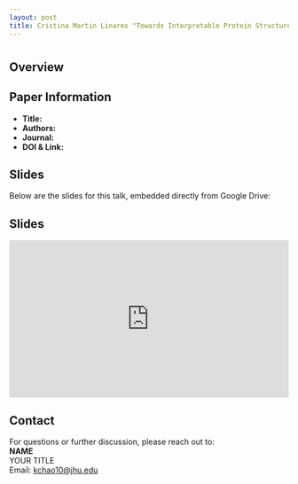 ```yaml
---
layout: post
title: Cristina Martin Linares "Towards Interpretable Protein Structure Prediction with Sparse Autoencoders" (Parsan et al.)
---
```

<h1></h1>

<h2>Overview</h2>
<p>
</p>

<h2>Paper Information</h2>
<ul>
  <li><strong>Title:</strong> </li>
  <li><strong>Authors:</strong> </li>
  <li><strong>Journal:</strong></li>
  <li><strong>DOI & Link:</strong> </li>
</ul>

<h2>Slides</h2>
<p>Below are the slides for this talk, embedded directly from Google Drive:</p>
<h2>Slides</h2>
<div class="iframe-container" style="position: relative; padding-bottom: 56.25%; height: 0; overflow: hidden;">
  <iframe
    src="https://drive.google.com/file/d/1voufXpe0wW_QsVJZyBMHdruDQiaW-6tJ/preview"
    width="100%"
    height="100%"
    style="position: absolute; top: 0; left: 0;"
    frameborder="0"
    allowfullscreen>
  </iframe>
</div>


<h2>Contact</h2>
<p>
  For questions or further discussion, please reach out to:
  <br><strong>NAME</strong><br>
  YOUR TITLE<br>
  Email: <a href="mailto:kchao10@jhu.edu">kchao10@jhu.edu</a>
</p>
